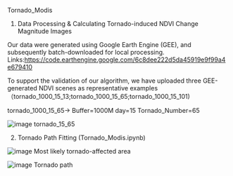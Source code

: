 Tornado_Modis

1. Data Processing & Calculating Tornado-induced NDVI Change Magnitude Images

Our data were generated using Google Earth Engine (GEE), and subsequently batch-downloaded for local processing. Links:https://code.earthengine.google.com/6c8dee222d5da45919e9f99a4e679410

To support the validation of our algorithm, we have uploaded three GEE-generated NDVI scenes as representative examples（tornado_1000_15_13;tornado_1000_15_65;tornado_1000_15_101) 

tornado_1000_15_65-> Buffer=1000M  day=15  Tornado_Number=65

![image](https://github.com/user-attachments/assets/374d70eb-e221-4ebb-a3c6-4f6c515ccae0) 
tornado_15_65

2. Tornado Path Fitting (Tornado_Modis.ipynb)

![image](https://github.com/user-attachments/assets/eed23679-2f4a-4be3-86c9-0cd4a329a514)
Most likely tornado-affected area

![image](https://github.com/user-attachments/assets/69231393-58ac-4ab9-a64f-cc1eb44c7bab)
Tornado path

